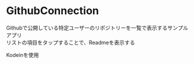 # GithubConnection

Githubで公開している特定ユーザーのリポジトリーを一覧で表示するサンプルアプリ  
リストの項目をタップすることで、Readmeを表示する  
  
Kodeinを使用

